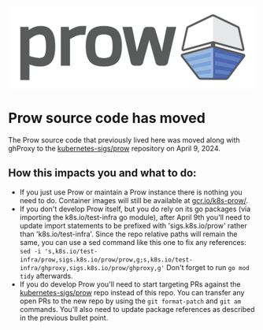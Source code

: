![Prow Logo](https://github.com/kubernetes-sigs/prow/blob/main/site/static/images/logo-horizontal.svg)

# Prow source code has moved

The Prow source code that previously lived here was moved along with ghProxy to the [kubernetes-sigs/prow](https://github.com/kubernetes-sigs/prow) repository on April 9, 2024.

## How this impacts you and what to do:

- If you just use Prow or maintain a Prow instance there is nothing you need to do. Container images will still be available at [gcr.io/k8s-prow/](http://gcr.io/k8s-prow/).
- If you don't develop Prow itself, but you do rely on its go packages (via importing the k8s.io/test-infra go module), after April 9th you'll need to update import statements to be prefixed with 'sigs.k8s.io/prow' rather than 'k8s.io/test-infra'. Since the repo relative paths will remain the same, you can use a sed command like this one to fix any references: 
  `sed -i 's,k8s.io/test-infra/prow,sigs.k8s.io/prow/prow,g;s,k8s.io/test-infra/ghproxy,sigs.k8s.io/prow/ghproxy,g'`
  Don't forget to run `go mod tidy` afterwards.
- If you do develop Prow you'll need to start targeting PRs against the [kubernetes-sigs/prow](https://github.com/kubernetes-sigs/prow) repo instead of this repo. You can transfer any open PRs to the new repo by using the `git format-patch` and `git am` commands. You'll also need to update package references as described in the previous bullet point.
